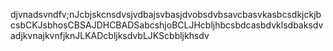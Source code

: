 djvnadsvndfv;nJcbjskcnsdvsjvdbajsvbasjdvobsdvbsavcbasvkasbcsdkjckjbcsbCKJsbhosCBSAJDHCBADSabcshjoBCLJHcbljhbcsbdcasbdvklsdbaksdvadjkvnajkvnfjknJLKADcbljksdvbLJKScbbljkhsdv
